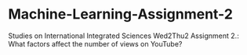 # Machine-Learning-Assignment-2
Studies on International Integrated Sciences Wed2Thu2 Assignment 2.: What factors affect the number of views on YouTube?
